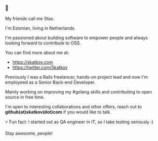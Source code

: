### 👋

My friends call me Stas.

I'm Estonian, living in Netherlands.

I'm passioned about building software to empower people and always looking forward to contribute to OSS.

You can find more about me at:
- https://skatkov.com
- https://twitter.com/5katkov

Previously I was a Rails freelancer, hands-on project lead and now I'm employeed as a Senior Back-end Developer.

Mainly working on improving my #golang skills and contributing to open source in free time.

I'm open to interesting collaborations and other offers, reach out to **github(at)skatkov(dot)com** if you would like to talk. 

⚡ Fun fact: I started out as QA engineer in IT, so I take testing seriously :)


Stay awesome, people!
